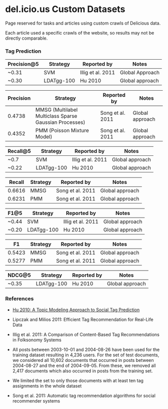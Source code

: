 del.icio.us Custom Datasets
===================

Page reserved for tasks and articles using custom crawls of Delicious data.

Each article used a specific crawls of the website, so results may not be directly comparable.

### Tag Prediction 

| Precision@5 |  Strategy | Reported by | Notes |
|------------|-----------|-------------|-------|
|~0.31| SVM | Illig et al. 2011 | Global Approach |
|~0.30| LDATgg-100 | Hu 2010 | Global approach |

| Precision |  Strategy | Reported by | Notes |
|------------|-----------|-------------|-------|
|0.4738 | MMSG (Multilabel Multiclass Sparse Gaussian Processes) | Song et al. 2011 | Global approach |
|0.4352 | PMM (Poisson Mixture Model) | Song et al. 2011 | Global approach |

| Recall@5 |  Strategy | Reported by | Notes |
|------------|-----------|-------------|-------|
|~0.7| SVM | Illig et al. 2011 | Global approach |
|~0.22| LDATgg-100 | Hu 2010 | Global approach |

| Recall |  Strategy | Reported by | Notes |
|------------|-----------|-------------|-------|
|0.6616 | MMSG | Song et al. 2011 | Global approach |
|0.6231 | PMM | Song et al. 2011 | Global approach |

| F1@5 |  Strategy | Reported by | Notes |
|------------|-----------|-------------|-------|
|~0.44 | SVM | Illig et al. 2011 | Global approach|
|~0.20| LDATgg-100 | Hu 2010 | Global approach |

| F1 |  Strategy | Reported by | Notes |
|------------|-----------|-------------|-------|
|0.5423 | MMSG | Song et al. 2011 | Global approach |
|0.5277 | PMM | Song et al. 2011 | Global approach |

| NDCG@5 |  Strategy | Reported by | Notes |
|------------|-----------|-------------|-------|
|~0.35| LDATgg-100 | Hu 2010 | Global approach |

### References

- [Hu 2010: A Topic Modeling Approach to Social Tag Prediction](http://www.ieee-tcdl.org/Bulletin/v6n2/Hu/hu.html)

- Lipczak and Milios 2011: Efficient Tag Recommendation for Real-Life Data

- Illig et al. 2011: A Comparison of Content-Based Tag Recommendations in Folksonomy Systems

 - All posts between 2003-10-01 and 2004-08-26 have been used for the training dataset resulting in 4,236 users. For the set of test documents, we considered all 10,602 documents that occurred in posts between 2004-08-27 and the end of 2004-09-05. From these, we removed all 2,417 documents which also occurred in posts from the training set.

 - We limited  the set  to  only those documents with  at least  ten  tag assignments in the whole dataset

- Song et al. 2011: Automatic tag recommendation algorithms for social recommender systems

